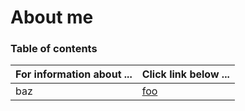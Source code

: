 # About me

### Table of contents
| **For information about ...** | **Click link below ...** |
|:---------------------|:-----------------------|
| baz | [foo](practice.md) |